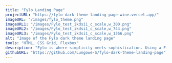 ```yaml
---
title: "Fylo Landing Page"
projectURL: "https://fylo-dark-theme-landing-page-wine.vercel.app/"
imageURL: "/images/fylo_theme.png"
imageURL1: "/images/Fylo_test_ikdsi1_c_scale,w_300.png"
imageURL2: "/images/Fylo_test_ikdsi1_c_scale,w_744.png"
imageURL3: "/images/Fylo_test_ikdsi1_c_scale,w_1366.png"
alt: "Image of the Fylo dark theme landing page"
tools: "HTML, CSS Grid, Flexbox"
description: "Fylo is where simplicity meets sophistication. Using a Figma design and HTML for its structure, the layout comes to life through the power of CSS Grid and Flexbox. The result? A great user experience on any screen size."
githubURL: "https://github.com/Lungowe-S/fylo-dark-theme-landing-page"
---
```

